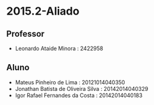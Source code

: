 # 2015.2-Aliado

## Professor
- Leonardo Ataide Minora : 2422958



## Aluno

- Mateus Pinheiro de Lima : 20121014040350
- Jonathan Batista de Oliveira Silva : 20142014040329
- Igor Rafael Fernandes da Costa : 20142014040183
